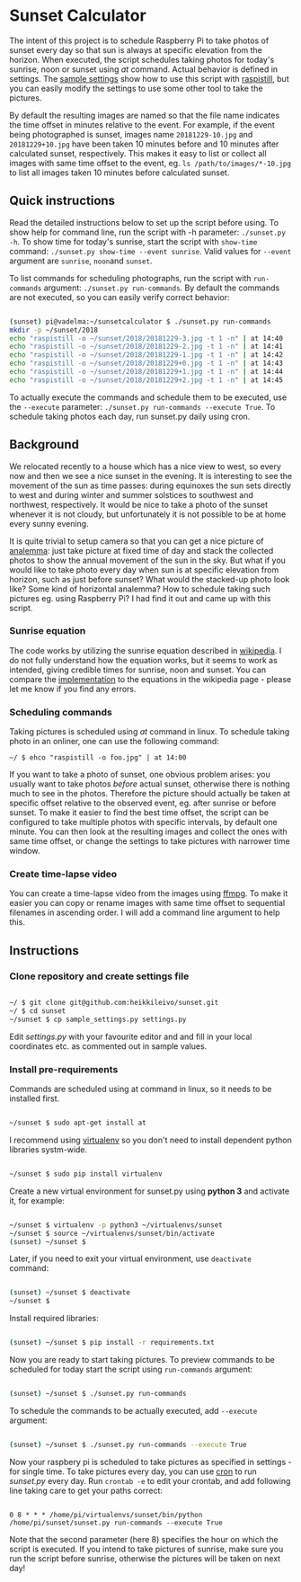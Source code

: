 # Sunset Calculator
The intent of this project is to schedule Raspberry Pi to take photos of sunset every day so that sun is always at specific elevation from the horizon. When executed, the script schedules taking photos for today's sunrise, noon or sunset using _at_ command. Actual behavior is defined in settings. The [sample settings](https://github.com/heikkileivo/sunset/blob/master/sample_settings.py) show how to use this script with [raspistill](https://www.raspberrypi.org/documentation/usage/camera/raspicam/raspistill.md), but you can easily modify the settings to use some other tool to take the pictures.
  
By default the resulting images are named so that the file name indicates the time offset in minutes relative to the event. For example, if the event being photographed is sunset, images name `20181229-10.jpg` and `20181229+10.jpg` have been taken 10 minutes before and 10 minutes after calculated sunset, respectively. This makes it easy to list or collect all images with same time offset to the event, eg. `ls /path/to/images/*-10.jpg` to list all images taken 10 minutes before calculated sunset.

## Quick instructions
Read the detailed instructions below to set up the script before using. To show help for command line, run the script with -h parameter: `./sunset.py -h`. To show time for today's sunrise, start the script with `show-time` command: `./sunset.py show-time --event sunrise`. Valid values for `--event` argument are `sunrise`, `noon`and `sunset`.

To list commands for scheduling photographs, run the script with `run-commands` argument: `./sunset.py run-commands`. By default the commands are not executed, so you can easily verify correct behavior:


```bash

(sunset) pi@vadelma:~/sunsetcalculator $ ./sunset.py run-commands
mkdir -p ~/sunset/2018
echo "raspistill -o ~/sunset/2018/20181229-3.jpg -t 1 -n" | at 14:40
echo "raspistill -o ~/sunset/2018/20181229-2.jpg -t 1 -n" | at 14:41
echo "raspistill -o ~/sunset/2018/20181229-1.jpg -t 1 -n" | at 14:42
echo "raspistill -o ~/sunset/2018/20181229+0.jpg -t 1 -n" | at 14:43
echo "raspistill -o ~/sunset/2018/20181229+1.jpg -t 1 -n" | at 14:44
echo "raspistill -o ~/sunset/2018/20181229+2.jpg -t 1 -n" | at 14:45
```
To actually execute the commands and schedule them to be executed, use the `--execute` parameter: `./sunset.py run-commands --execute True`. To schedule taking photos each day, run sunset.py daily using cron.

## Background
We relocated recently to a house which has a nice view to west, so every now and then we see a nice sunset in the evening. It is interesting to see the movement of the sun as time passes: during equinoxes the sun sets directly to west and during winter and summer solstices to southwest and northwest, respectively. It would be nice to take a photo of the sunset whenever it is not cloudy, but unfortunately it is not possible to be at home every sunny evening.

It is quite trivial to setup camera so that you can get a nice picture of [analemma](https://www.google.com/search?q=analemma&source=lnms&tbm=isch): just take picture at fixed time of day and stack the collected photos to show the annual movement of the sun in the sky. But what if you would like to take photo every day when sun is at specific elevation from horizon, such as just before sunset? What would the stacked-up photo look like? Some kind of horizontal analemma? How to schedule taking such pictures eg. using Raspberry Pi? I had find it out and came up with this script.

### Sunrise equation
The code works by utilizing the sunrise equation described in [wikipedia](https://en.m.wikipedia.org/wiki/Sunrise_equation). I do not fully understand how the equation works, but it seems to work as intended, giving credible times for sunrise, noon and sunset. You can compare the [implementation](https://github.com/heikkileivo/sunset/blob/master/calc.py) to the equations in the wikipedia page - please let me know if you find any errors.

### Scheduling commands
Taking pictures is scheduled using _at_ command in linux. To schedule taking photo in an onliner, one can use the following command:

```
~/ $ ehco "raspistill -o foo.jpg" | at 14:00
```
If you want to take a photo of sunset, one obvious problem arises: you usually want to take photos _before_ actual sunset, otherwise there is nothing much to see in the photos. Therefore the picture should actually be taken at specific offset relative to the observed event, eg. after sunrise or before sunset. To make it easier to find the best time offset, the script can be configured to take multiple photos with specific intervals, by default one minute. You can then look at the resulting images and collect the ones with same time offset, or change the settings to take pictures with narrower time window.

### Create time-lapse video
You can create a time-lapse video from the images using [ffmpg](https://trac.ffmpeg.org/wiki/Slideshow). To make it easier you can copy or rename images with same time offset to sequential filenames in ascending order. I will add a command line argument to help this. 


## Instructions
### Clone repository and create settings file


```bash

~/ $ git clone git@github.com:heikkileivo/sunset.git
~/ $ cd sunset
~/sunset $ cp sample_settings.py settings.py
```

Edit _settings.py_ with your favourite editor and and fill in your local coordinates etc. as commented out in sample values.

### Install pre-requirements
Commands are scheduled using at command in linux, so it needs to be installed first.


```bash

~/sunset $ sudo apt-get install at 
```

I recommend using [virtualenv](https://virtualenv.pypa.io/en/latest/) so you don't need to install dependent python libraries systm-wide. 


```bash

~/sunset $ sudo pip install virtualenv
```

Create a new virtual environment for sunset.py using __python 3__ and activate it, for example:


```bash

~/sunset $ virtualenv -p python3 ~/virtualenvs/sunset
~/sunset $ source ~/virtualenvs/sunset/bin/activate
(sunset) ~/sunset $
```

Later, if you need to exit your virtual environment, use `deactivate` command:


```bash

(sunset) ~/sunset $ deactivate
~/sunset $ 
```

Install required libraries:


```bash

(sunset) ~/sunset $ pip install -r requirements.txt 
```

Now you are ready to start taking pictures. To preview commands to be scheduled for today start the script using `run-commands` argument:  
  
  
```bash

(sunset) ~/sunset $ ./sunset.py run-commands
```

To schedule the commands to be actually executed, add `--execute` argument:


```bash

(sunset) ~/sunset $ ./sunset.py run-commands --execute True
```

Now your raspbery pi is scheduled to take pictures as specified in settings - for single time. To take pictures every day, you can use [cron](https://linuxconfig.org/linux-crontab-reference-guide) to run _sunset.py_ every day. Run `crontab -e` to edit your crontab, and add following line taking care to get your paths correct:


```

0 8 * * * /home/pi/virtualenvs/sunset/bin/python /home/pi/sunset/sunset.py run-commands --execute True
```

Note that the second parameter (here 8) specifies the hour on which the script is executed. If you intend to take pictures of sunrise, make sure you run the script before sunrise, otherwise the pictures will be taken on next day! 
